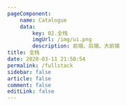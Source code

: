 ```yaml
---
pageComponent:
    name: Catalogue
    data:
        key: 02.全栈
        imgUrl: /img/ui.png
        description: 前端、后端、大前端
title: 全栈
date: 2020-03-11 21:50:54
permalink: /fullstack
sidebar: false
article: false
comment: false
editLink: false
---
```

